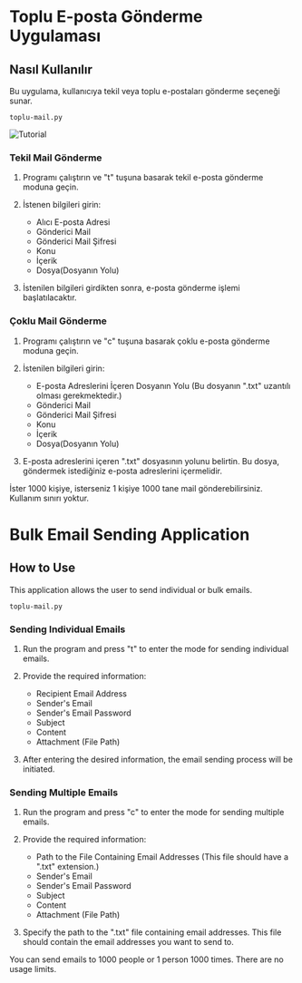 # Toplu E-posta Gönderme Uygulaması


## Nasıl Kullanılır

Bu uygulama, kullanıcıya tekil veya toplu e-postaları gönderme seçeneği sunar.

```
toplu-mail.py
```
![Tutorial](https://github.com/sefabasnak/toplu-mail/blob/main/tutorial.gif)


### Tekil Mail Gönderme


1. Programı çalıştırın ve "t" tuşuna basarak tekil e-posta gönderme moduna geçin.


2. İstenen bilgileri girin:
   - Alıcı E-posta Adresi
   - Gönderici Mail
   - Gönderici Mail Şifresi
   - Konu
   - İçerik
   - Dosya(Dosyanın Yolu)


3. İstenilen bilgileri girdikten sonra, e-posta gönderme işlemi başlatılacaktır.

### Çoklu Mail Gönderme

1. Programı çalıştırın ve "c" tuşuna basarak çoklu e-posta gönderme moduna geçin.

2. İstenilen bilgileri girin:
   - E-posta Adreslerini İçeren Dosyanın Yolu (Bu dosyanın ".txt" uzantılı olması gerekmektedir.)
   - Gönderici Mail
   - Gönderici Mail Şifresi
   - Konu
   - İçerik
   - Dosya(Dosyanın Yolu)

3. E-posta adreslerini içeren ".txt" dosyasının yolunu belirtin. Bu dosya, göndermek istediğiniz e-posta adreslerini içermelidir.

 İster 1000 kişiye, isterseniz 1 kişiye 1000 tane mail gönderebilirsiniz. Kullanım sınırı yoktur.

# Bulk Email Sending Application

## How to Use

This application allows the user to send individual or bulk emails.

```
toplu-mail.py
```

### Sending Individual Emails

1. Run the program and press "t" to enter the mode for sending individual emails.

2. Provide the required information:
   - Recipient Email Address
   - Sender's Email
   - Sender's Email Password
   - Subject
   - Content
   - Attachment (File Path)

3. After entering the desired information, the email sending process will be initiated.

### Sending Multiple Emails

1. Run the program and press "c" to enter the mode for sending multiple emails.

2. Provide the required information:
   - Path to the File Containing Email Addresses (This file should have a ".txt" extension.)
   - Sender's Email
   - Sender's Email Password
   - Subject
   - Content
   - Attachment (File Path)

3. Specify the path to the ".txt" file containing email addresses. This file should contain the email addresses you want to send to.

You can send emails to 1000 people or 1 person 1000 times. There are no usage limits.

